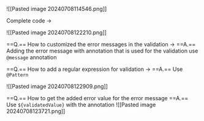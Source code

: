 ![[Pasted image 20240708114546.png]]

Complete code -> 

![[Pasted image 20240708122210.png]]


==Q.== How to customized the error messages in the validation -> 
==A.== Adding the error message with annotation that is used for the validation
use `@message` annotation

==Q.== How to add a regular expression for validation ->
==A.== Use `@Pattern`

![[Pasted image 20240708122909.png]]


==Q.== How to get the added error value for the error message 
==A.== Use `${validatedValue}` with the annotation
![[Pasted image 20240708123721.png]]
